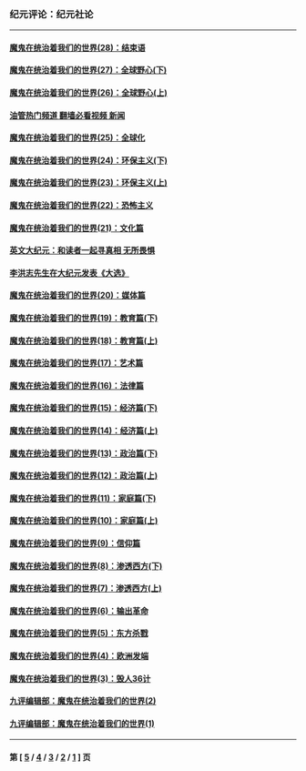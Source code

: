 ### 纪元评论：纪元社论
---
#### [魔鬼在统治着我们的世界(28)：结束语](../../pages/nsc422/n10936246.md?09170330) 
#### [魔鬼在统治着我们的世界(27)：全球野心(下)](../../pages/nsc422/n10928319.md?09170330) 
#### [魔鬼在统治着我们的世界(26)：全球野心(上)](../../pages/nsc422/n10900318.md?09170330) 
#### [油管热门频道 翻墙必看视频 新闻](ok?09170330)
#### [魔鬼在统治着我们的世界(25)：全球化](../../pages/nsc422/n10788205.md?09170330) 
#### [魔鬼在统治着我们的世界(24)：环保主义(下)](../../pages/nsc422/n10695307.md?09170330) 
#### [魔鬼在统治着我们的世界(23)：环保主义(上)](../../pages/nsc422/n10688613.md?09170330) 
#### [魔鬼在统治着我们的世界(22)：恐怖主义](../../pages/nsc422/n10614727.md?09170330) 
#### [魔鬼在统治着我们的世界(21)：文化篇](../../pages/nsc422/n10597706.md?09170330) 
#### [英文大纪元：和读者一起寻真相 无所畏惧](../../pages/nsc422/n12542027.md?09170330) 
#### [李洪志先生在大纪元发表《大选》](../../pages/nsc422/n12534746.md?09170330) 
#### [魔鬼在统治着我们的世界(20)：媒体篇](../../pages/nsc422/n10586579.md?09170330) 
#### [魔鬼在统治着我们的世界(19)：教育篇(下)](../../pages/nsc422/n10564808.md?09170330) 
#### [魔鬼在统治着我们的世界(18)：教育篇(上)](../../pages/nsc422/n10526970.md?09170330) 
#### [魔鬼在统治着我们的世界(17)：艺术篇](../../pages/nsc422/n10499093.md?09170330) 
#### [魔鬼在统治着我们的世界(16)：法律篇](../../pages/nsc422/n10485969.md?09170330) 
#### [魔鬼在统治着我们的世界(15)：经济篇(下)](../../pages/nsc422/n10469975.md?09170330) 
#### [魔鬼在统治着我们的世界(14)：经济篇(上)](../../pages/nsc422/n10457370.md?09170330) 
#### [魔鬼在统治着我们的世界(13)：政治篇(下)](../../pages/nsc422/n10448270.md?09170330) 
#### [魔鬼在统治着我们的世界(12)：政治篇(上)](../../pages/nsc422/n10444576.md?09170330) 
#### [魔鬼在统治着我们的世界(11)：家庭篇(下)](../../pages/nsc422/n10440961.md?09170330) 
#### [魔鬼在统治着我们的世界(10)：家庭篇(上)](../../pages/nsc422/n10435448.md?09170330) 
#### [魔鬼在统治着我们的世界(9)：信仰篇](../../pages/nsc422/n10432159.md?09170330) 
#### [魔鬼在统治着我们的世界(8)：渗透西方(下)](../../pages/nsc422/n10429603.md?09170330) 
#### [魔鬼在统治着我们的世界(7)：渗透西方(上)](../../pages/nsc422/n10426013.md?09170330) 
#### [魔鬼在统治着我们的世界(6)：输出革命](../../pages/nsc422/n10421536.md?09170330) 
#### [魔鬼在统治着我们的世界(5)：东方杀戮](../../pages/nsc422/n10417707.md?09170330) 
#### [魔鬼在统治着我们的世界(4)：欧洲发端](../../pages/nsc422/n10414890.md?09170330) 
#### [魔鬼在统治着我们的世界(3)：毁人36计](../../pages/nsc422/n10411583.md?09170330) 
#### [九评编辑部：魔鬼在统治着我们的世界(2)](../../pages/nsc422/n10410036.md?09170330) 
#### [九评编辑部：魔鬼在统治着我们的世界(1)](../../pages/nsc422/n10406825.md?09170330) 

---
#### 第 [ [5](./5.md?09170330) / [4](./4.md?09170330) / [3](./3.md?09170330) / [2](./2.md?09170330) / [1](./1.md?09170330) ] 页
